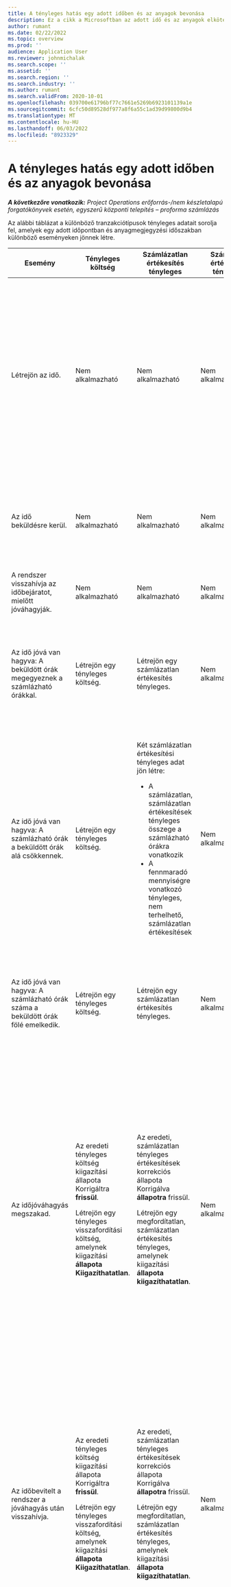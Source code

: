 ```yaml
---
title: A tényleges hatás egy adott időben és az anyagok bevonása
description: Ez a cikk a Microsoftban az adott idő és az anyagok elköteleződésének életciklusa során a Tényleges adatok táblára gyakorolt hatásról nyújt tájékoztatást különböző eseményeken Dynamics 365 Project Operations.
author: rumant
ms.date: 02/22/2022
ms.topic: overview
ms.prod: ''
audience: Application User
ms.reviewer: johnmichalak
ms.search.scope: ''
ms.assetid: ''
ms.search.region: ''
ms.search.industry: ''
ms.author: rumant
ms.search.validFrom: 2020-10-01
ms.openlocfilehash: 039700e61796bf77c7661e5269b6923101139a1e
ms.sourcegitcommit: 6cfc50d89528df977a8f6a55c1ad39d99800d9b4
ms.translationtype: MT
ms.contentlocale: hu-HU
ms.lasthandoff: 06/03/2022
ms.locfileid: "8923329"
---
```

# <a name="actuals-impact-in-a-time-and-materials-engagement"></a>A tényleges hatás egy adott időben és az anyagok bevonása

_**A következőre vonatkozik:** Project Operations erőforrás-/nem készletalapú forgatókönyvek esetén, egyszerű központi telepítés – proforma számlázás_

Az alábbi táblázat a különböző tranzakciótípusok tényleges adatait sorolja fel, amelyek egy adott időpontban és anyagmegjegyzési időszakban különböző eseményeken jönnek létre.

| Esemény | Tényleges költség | Számlázatlan értékesítés tényleges | Számlázott értékesítés tényleges | Példa |
|---|---|---|---|---|
| Létrejön az idő. | Nem alkalmazható | Nem alkalmazható | Nem alkalmazható | <p>Bob Kozack, a Fabrikam amerikai szervezeti egységtől, amelynek költségaránya óránként 100 dollár (100 USD), egy "Arm Installation at Adatum" nevű projekten dolgozik. Ennél a projektnél a szerződött számlakamata óránként USD 200. Íme egy minta időbejegyzés Bob Kozaktól:</p><p>Bob Kozack, 8 óra</p> |
| Az idő beküldésre kerül. | Nem alkalmazható | Nem alkalmazható | Nem alkalmazható | Az időbevitelhez létrejön egy költségnapló-sor és egy számlázatlan értékesítési napló. Az alapértelmezett ár és a bekerülési érték a naplóbejegyzésben kerül megírásra. |
| A rendszer visszahívja az időbejáratot, mielőtt jóváhagyják. | Nem alkalmazható | Nem alkalmazható | Nem alkalmazható | |
| Az idő jóvá van hagyva: A beküldött órák megegyeznek a számlázható órákkal. | Létrejön egy tényleges költség. | Létrejön egy számlázatlan értékesítés tényleges. | Nem alkalmazható | <p>Új, létrehozott tényleges adatok:</p><ul><li>**Tényleges költség:** Bob Kozack, 8 óra, USD 800</li><li>**Számlázatlan értékesítés tényleges:** Bob Kozack, 8 óra, USD 1,600</li></ul> |
| Az idő jóvá van hagyva: A számlázható órák a beküldött órák alá csökkennek. | Létrejön egy tényleges költség. | <p>Két számlázatlan értékesítési tényleges adat jön létre:</p><ul><li>A számlázatlan, számlázatlan értékesítések tényleges összege a számlázható órákra vonatkozik</li><li>A fennmaradó mennyiségre vonatkozó tényleges, nem terhelhető, számlázatlan értékesítések</li></ul> | Nem alkalmazható | <p>Új, létrehozott tényleges adatok:</p><ul><li>**Tényleges költség:** Bob Kozack, 8 óra, USD 800</li><li>**Számlázatlan értékesítés tényleges:** Bob Kozack, 6 óra, USD 1,200, *Díjköteles*</li><li>**Számlázatlan értékesítések tényleges:** Bob Kozack, 2 óra, USD 400, *Nem terhelhető*</li></ul> |
| Az idő jóvá van hagyva: A számlázható órák száma a beküldött órák fölé emelkedik. | Létrejön egy tényleges költség. | Létrejön egy számlázatlan értékesítés tényleges. | Nem alkalmazható | <p>Új, létrehozott tényleges adatok:</p><ul><li>**Tényleges költség:** Bob Kozack, 8 óra, USD 800</li><li>**Számlázatlan eladások tényleges:** Bob Kozack, 10 óra, USD 2,000</li></ul> |
| Az időjóváhagyás megszakad. | <p>Az eredeti tényleges költség kiigazítási állapota Korrigáltra **frissül**.</p><p>Létrejön egy tényleges visszafordítási költség, amelynek kiigazítási **állapota Kiigazíthatatlan**.</p> | <p>Az eredeti, számlázatlan tényleges értékesítések korrekciós állapota Korrigálva **állapotra** frissül.</p><p>Létrejön egy megfordítatlan, számlázatlan értékesítés tényleges, amelynek kiigazítási **állapota kiigazíthatatlan**.</p> | Nem alkalmazható | <p>Meglévő, frissített tényleges adatok:</p><ul><li>**Tényleges költség:** Bob Kozack, 8 óra, USD 800, *korrigált*</li><li>**Számlázatlan értékesítés tényleges:** Bob Kozack, 8 óra, USD 1,600, *korrigált*</li></ul><p>Új tényleges adatok, amelyek a korábbi pénzügyi hatás visszafordítására jönnek létre:</p><ul><li>**Tényleges költség:** Bob Kozack, (8 óra), (800 USD), *Kiigazíthatatlan*</li><li>**Számlázatlan eladások tényleges:** Bob Kozack, (8 óra), (1,600 USD), *Kiigazíthatatlan*</li></ul> |
| Az időbevitelt a rendszer a jóváhagyás után visszahívja. | <p>Az eredeti tényleges költség kiigazítási állapota Korrigáltra **frissül**.</p><p>Létrejön egy tényleges visszafordítási költség, amelynek kiigazítási **állapota Kiigazíthatatlan**.</p> | <p>Az eredeti, számlázatlan tényleges értékesítések korrekciós állapota Korrigálva **állapotra** frissül.</p><p>Létrejön egy megfordítatlan, számlázatlan értékesítés tényleges, amelynek kiigazítási **állapota kiigazíthatatlan**.</p> | Nem alkalmazható | <p>Meglévő, frissített tényleges adatok:</p><ul><li>**Tényleges költség:** Bob Kozack, 8 óra, USD 800, *korrigált*</li><li>**Számlázatlan értékesítés tényleges:** Bob Kozack, 8 óra, USD 1,600, *korrigált*</li></ul><p>Új tényleges adatok, amelyek a korábbi pénzügyi hatás visszafordítására jönnek létre:</p><ul><li>**Tényleges költség:** Bob Kozack, (8 óra), (800 USD), *Kiigazíthatatlan*</li><li>**Számlázatlan eladások tényleges:** Bob Kozack, (8 óra), (1,600 USD), *Kiigazíthatatlan*</li></ul> |
| A szerződést megerősítik. | <p>A régi költség tényleges értékeinek kiigazítási állapota Korrigálva **állapotra** frissül.</p><p>A fordított költség tényleges adatai olyanok jönnek létre, amelyek kiigazítási **állapota Kiigazíthatatlan**.</p><p>Az új költség tényleges adatai a szerződéses szabályok újraértékelése után jönnek létre.</p> | <p>A régi, számlázatlan értékesítési tényleges adatok kiigazítási állapota Korrigálva **állapotra** frissül.</p><p>A rendszer olyan számlázatlan értékesítési tényleges adatokat hoz létre, amelyek kiigazítási **állapota Kiigazíthatatlan**.</p><p>Az új, számlázatlan értékesítési tényleges adatok a szerződéses szabályok újraértékelése után jönnek létre.</p> | Nem alkalmazható | <p>Meglévő, frissített tényleges adatok:</p><ul><li>**Tényleges költség:** Bob Kozack, 8 óra, USD 800, *korrigált*</li><li>**Számlázatlan értékesítés tényleges:** Bob Kozack, 8 óra, USD 1,600, *korrigált*</li></ul><p>Új tényleges adatok, amelyek a korábbi pénzügyi hatás visszafordítására jönnek létre:</p><ul><li>**Tényleges költség:** Bob Kozack, (8 óra), (800 USD), *Kiigazíthatatlan*</li><li>**Számlázatlan eladások tényleges:** Bob Kozack, (8 óra), (1,600 USD), *Kiigazíthatatlan*</li></ul><p>Az újraértékelt pénzügyi hatáshoz létrehozott új tényleges adatok:</p><ul><li>**Tényleges költség:** Bob Kozack, 8 óra, USD 800</li><li>**Számlázatlan értékesítés tényleges:** Bob Kozack, 8 óra, USD 1,600</li></ul> |
| Létrejön egy számla. | Nem alkalmazható | Nem alkalmazható | Nem alkalmazható | |
| A számlát visszaigazolják. A számlasor részleteiben szereplő mennyiség nem változik a tényleges, számlázatlan értékesítések mennyiségéhez képest. | Nem alkalmazható | <p>A rendszer frissíti a régi, számlázatlan értékesítés tényleges számlázási állapotát.</p><p>A rendszer olyan számlázatlan értékesítési tényleges adatokat hoz létre, amelyek kiigazítási **állapota Kiigazíthatatlan**. | Létrejön egy ténylegesen számlázott értékesítés. | <p>Meglévő tényleges, változatlan marad:</p><ul><li>**Tényleges költség:** Bob Kozack, 8 óra, USD 800</li></ul><p>Meglévő tényleges, frissített tényleges:</p><ul><li>**Számlázatlan értékesítés tényleges:** Bob Kozack, 8 óra, USD 1,600, *Ügyfélszámla feladása*</li></ul>Új tényleges, a folyamatban lévő pénzügyi munka megfordítására létrehozott tényleges munka (WIP):</p><ul><li>**Számlázatlan értékesítések tényleges:** Bob Kozack, (8 óra), (1,600 USD)</li></ul><p>Új tényleges, amely a számlázott értékesítési értékek rögzítéséhez jön létre:</p><ul><li>**Számlázott értékesítés tényleges:** Bob Kozack, 8 óra, USD 1,600</li></ul> |
| A számla megerősítése azt követően történik, hogy a számlasor részleteiben szereplő mennyiséget csökkentették a tényleges számlázatlan értékesítések mennyiségéhez képest. | Nem alkalmazható | <p>Az eredeti, számlázatlan értékesítési tényleges adatai kiigazítási állapota Korrigálva **állapotra** frissül.</p><p>A megfordítatlan értékesítési tényleges adatok az eredeti, nem számlázott értékesítési tényleges adatokhoz jönnek létre. Kiigazítási státuszuk **kiigazíthatatlan**.</p><p>Két új, számlázatlan értékesítési tényleges érték jön létre:</p><ul><li>A számlázatlan, számlázatlan értékesítések tényleges összege a számlázható órákra vonatkozik</li><li>A fennmaradó mennyiségre vonatkozó tényleges, nem terhelhető, számlázatlan értékesítések</li></ul><p>A két új, számlázatlan értékesítési tényleges adatai a rendszer a számlázatlan értékesítési tényleges adataihoz jön létre.</p> | <p>Két számlázott értékesítési tényleges adat jön létre:</p><ul><li>A számlázható számlázott értékesítések tényleges összege a számlázható órákra vonatkoztatva</li><li>A fennmaradó mennyiségre vonatkozó tényleges, nem terhelhető számlázott értékesítések</li></ul> | <p>Meglévő tényleges, változatlan marad:</p><ul><li>**Tényleges költség:** Bob Kozack, 8 óra, USD 800</li></ul><p>Meglévő tényleges, frissített tényleges:</p><ul><li>**Számlázatlan értékesítés tényleges:** Bob Kozack, 8 óra, USD 1,600, *korrigált*</li></ul><p>Új tényleges, amely az előző pénzügyi WIP megfordítására jön létre:</p><ul><li>**Számlázatlan eladások tényleges:** Bob Kozack, (8 óra), (1,600 USD), *Kiigazíthatatlan*</li></ul><p>A frissített értékesítési wip rögzítéséhez létrehozott új tényleges adatok:</p><ul><li>**Számlázatlan értékesítés tényleges:** Bob Kozack, 6 óra, USD 1,200, *Díjköteles*</li><li>**Számlázatlan értékesítések tényleges:** Bob Kozack, 2 óra, USD 400, *Nem terhelhető*</li></ul><p>Új tényleges adatok, amelyek a frissített értékesítési WIP megfordítására jönnek létre:</p><ul><li>**Számlázatlan értékesítés tényleges:** Bob Kozack, (6 óra), (1,200 USD), *felszámítható*</li><li>**Számlázatlan értékesítés tényleges:** Bob Kozack, (2 óra), (400 USD), *nem terhelhető*</li></ul><p>A számlázott értékesítési értékek rögzítéséhez létrehozott új tényleges adatok:</p><ul><li>**Számlázott értékesítés tényleges:** Bob Kozack, 6 óra, USD 1,200, *Felszámítható*</li><li>**Számlázott értékesítések tényleges:** Bob Kozack, 2 óra, USD 400, *Nem terhelhető*</li></ul> |
| A számla visszaigazolására azt követően kerül sor, hogy a számlasor részleteiben szereplő mennyiséget növelték a tényleges számlázatlan értékesítések mennyiségéből. | Nem alkalmazható | <p>Az eredeti, számlázatlan értékesítési tényleges adatai kiigazítási állapota Korrigálva **állapotra** frissül.</p><p>A megfordítatlan értékesítési tényleges adatok az eredeti, nem számlázott értékesítési tényleges adatokhoz jönnek létre. Kiigazítási státuszuk **kiigazíthatatlan**.</p><p>Az új mennyiséghez új, számlázatlan értékesítési tényleges adatok jönnek létre.</p><p>A rendszer visszafordítatlan, számlázatlan értékesítési tényleges adatokat hoz létre az új, nem számlázott értékesítési tényleges adatokhoz.</p> | A rendszer számlázott értékesítési tényleges adatokat hoz létre az új mennyiséghez. | <p>Meglévő tényleges, változatlan marad:</p><ul><li>**Tényleges költség:** Bob Kozack, 8 óra, USD 800</li></ul><p>Meglévő tényleges, frissített tényleges:</p><ul><li>**Számlázatlan értékesítés tényleges:** Bob Kozack, 8 óra, USD 1,600, *korrigált*</li></ul><p>Új tényleges, amely az előző pénzügyi WIP megfordítására jön létre:</p><ul><li>**Számlázatlan eladások tényleges:** Bob Kozack, (8 óra), (1,600 USD), *Kiigazíthatatlan*</li></ul><p>Új tényleges, amely a frissített értékesítési WIP rögzítéséhez jön létre:</p><ul><li>**Számlázatlan értékesítés tényleges:** Bob Kozack, 10 óra, USD 2,000, *Díjköteles*</li></ul><p>Új tényleges, amely a frissített értékesítési WIP megfordítására jön létre:</p><ul><li>**Számlázatlan értékesítés tényleges:** Bob Kozack, (10 óra), (2,000 USD), *Felszámítható*, *kiigazíthatatlan*</li></ul><p>Új tényleges, amely a számlázott értékesítési értékek rögzítéséhez jön létre:</p><ul><li>**Számlázott értékesítések tényleges:** Bob Kozack, 10 óra, USD 2,000, *Felszámítható*</li></ul> |
| A számlát kijavítjuk, hogy csökkentsük az felszámítható mennyiséget vagy árat. | Nem alkalmazható | <p>Két számlázatlan értékesítési tényleges adat jön létre:</p><ul><li>A helyesbítő számlán szereplő qty-re vonatkozó tényleges felszámítható, számlázatlan értékesítések</li><li>A fennmaradó mennyiségre vonatkozó tényleges, számlázatlan értékesítések</li></ul><p>A két új, számlázatlan értékesítési tényleges adatai a rendszer a számlázatlan értékesítési tényleges adataihoz jön létre.</p> | <p>A rendszer megfordítja a számlázott értékesítési tényleges adatokat.</p><p>A rendszer új számlázott értékesítési tényleges adatokat hoz létre az új mennyiséghez. | <p>Változatlanul maradó meglévő tényleges adatok:</p><ul><li>**Tényleges költség:** Bob Kozack, 8 óra, USD 800</li><li>**Számlázatlan értékesítés tényleges:** Bob Kozack, 8 óra, USD 1,600, *Ügyfélszámla feladása*</li><li>**Számlázatlan értékesítések tényleges:** Bob Kozack, (8 óra), (1,600 USD)</li></ul><p>Meglévő tényleges, frissített tényleges:</p><ul><li>**Tényleges számlázás:** Bob Kozack, (8 óra), (1,600 USD) *korrigált*</li></ul><p>Új tényleges, amely a korábbi számlázott értékesítési értékek megfordításához jön létre:</p><ul><li>**Számlázott tényleges értékesítések:** Bob Kozack, (8 óra), (1,600 USD) *Kiigazíthatatlan*</li></ul><p>A javított értékesítési wip rögzítéséhez létrehozott új tényleges adatok:</p><ul><li>**Számlázatlan értékesítés tényleges:** Bob Kozack, 6 óra, USD 1,200, *Felszámítható*, *Vevői számla feladása*</li><li>**Számlázatlan értékesítés tényleges:** Bob Kozack, 2 óra, USD 400, *Díjköteles*</li></ul><p>Új tényleges, amely a javított értékesítési WIP megfordítására jön létre:</p><ul><li>**Számlázatlan értékesítések tényleges:** Bob Kozack, (6 óra), (1,200 USD), *Felszámítható*, *kiigazíthatatlan*</li></ul><p>Új tényleges, amely a javított számlázott értékesítési értékek rögzítéséhez jön létre:</p><ul><li>**Számlázott értékesítés tényleges:** Bob Kozack, 6 óra, USD 1,200, *Felszámítható*</li></ul> |
| A számlát kijavítják az felszámítható mennyiség vagy ár növelése érdekében. | Nem alkalmazható | <p>Új, számlázatlan értékesítési tényleges adatok jönnek létre az új mennyiséghez.</p> <p>A rendszer visszafordítatlan, számlázatlan értékesítési tényleges adatokat hoz létre az új, nem számlázott értékesítési tényleges adatokhoz.</p> | <p>A rendszer megfordítja a számlázott értékesítési tényleges adatokat.</p>A rendszer új számlázott értékesítési tényleges adatokat hoz létre az új mennyiséghez.</p> | <p>Változatlanul maradó meglévő tényleges adatok:</p><ul><li>**Tényleges költség:** Bob Kozack, 8 óra, USD 800</li><li>**Számlázatlan értékesítés tényleges:** Bob Kozack, 8 óra, USD 1,600, *Ügyfélszámla feladása*</li><li>**Számlázatlan értékesítések tényleges:** Bob Kozack, (8 óra), (1,600 USD)</li></ul><p>Meglévő tényleges, frissített tényleges:</p><ul><li>**Tényleges számlázás:** Bob Kozack, (8 óra), (1,600 USD) *korrigált*</li></ul><p>Új tényleges, amely a korábbi számlázott értékesítési értékek megfordításához jön létre:</p><ul><li>**Számlázott tényleges értékesítések:** Bob Kozack, (8 óra), (1,600 USD) *Kiigazíthatatlan*</li></ul><p>Új tényleges, amely a javított értékesítési wip rögzítéséhez jön létre:</p><ul><li>**Számlázatlan értékesítés tényleges:** Bob Kozack, 10 óra, USD 2,000, *díjköteles*, *feladott ügyfélszámla*</li></ul><p>Új tényleges, amely a javított értékesítési WIP megfordítására jön létre:</p><ul><li>**Számlázatlan értékesítés tényleges:** Bob Kozack, (10 óra), (2,000 USD), *felszámítható*</li></ul><p>Új tényleges, amely a javított számlázott értékesítési értékek rögzítéséhez jön létre:</p><ul><li>**Számlázott értékesítések tényleges:** Bob Kozack, 10 óra, USD 2,000, *Felszámítható*</li></ul> |

[!INCLUDE[footer-include](../includes/footer-banner.md)]
